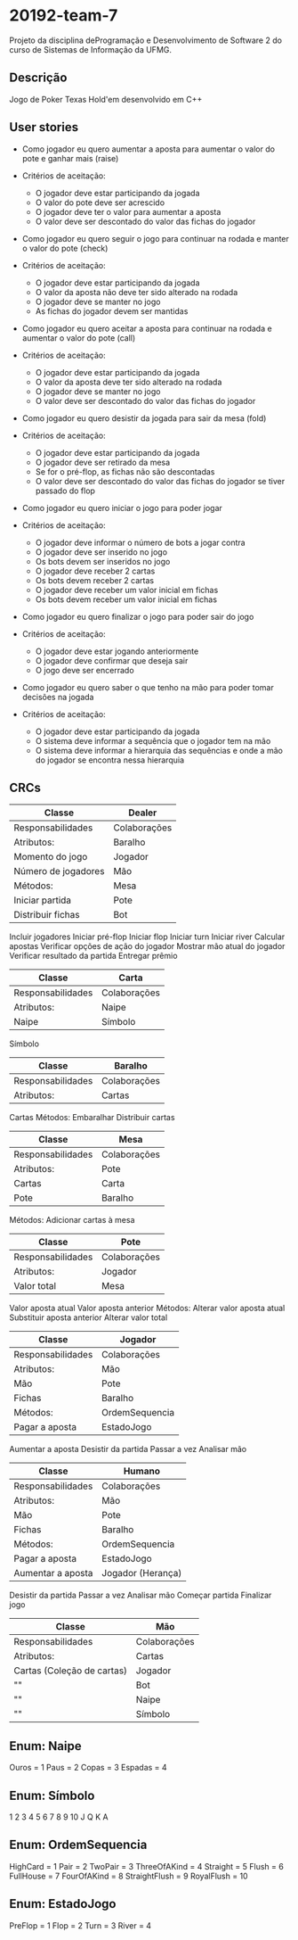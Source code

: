 # 20192-team-7

Projeto da disciplina deProgramação e Desenvolvimento de Software 2 do curso de Sistemas de Informação da UFMG.

## Descrição

Jogo de Poker Texas Hold'em desenvolvido em C++

## User stories

* Como jogador eu quero aumentar a aposta para aumentar o valor do pote e ganhar mais (raise)
* Critérios de aceitação:
  * O jogador deve estar participando da jogada
  * O valor do pote deve ser acrescido
  * O jogador deve ter o valor para aumentar a aposta
  * O valor deve ser descontado do valor das fichas do jogador


* Como jogador eu quero seguir o jogo para continuar na rodada e manter o valor do pote (check)
* Critérios de aceitação:
  * O jogador deve estar participando da jogada
  * O valor da aposta não deve ter sido alterado na rodada
  * O jogador deve se manter no jogo
  * As fichas do jogador devem ser mantidas


* Como jogador eu quero aceitar a aposta para continuar na rodada e aumentar o valor do pote (call)
* Critérios de aceitação:
  * O jogador deve estar participando da jogada
  * O valor da aposta deve ter sido alterado na rodada
  * O jogador deve se manter no jogo
  * O valor deve ser descontado do valor das fichas do jogador


* Como jogador eu quero desistir da jogada para sair da mesa (fold)
* Critérios de aceitação:
  * O jogador deve estar participando da jogada
  * O jogador deve ser retirado da mesa
  * Se for o pré-flop, as fichas não são descontadas
  * O valor deve ser descontado do valor das fichas do jogador se tiver passado do flop


* Como jogador eu quero iniciar o jogo para poder jogar
* Critérios de aceitação:
  * O jogador deve informar o número de bots a jogar contra
  * O jogador deve ser inserido no jogo
  * Os bots devem ser inseridos no jogo
  * O jogador deve receber 2 cartas
  * Os bots devem receber 2 cartas
  * O jogador deve receber um valor inicial em fichas
  * Os bots devem receber um valor inicial em fichas


* Como jogador eu quero finalizar o jogo para poder sair do jogo
* Critérios de aceitação:
  * O jogador deve estar jogando anteriormente
  * O jogador deve confirmar que deseja sair
  * O jogo deve ser encerrado


* Como jogador eu quero saber o que tenho na mão para poder tomar decisões na jogada
* Critérios de aceitação:
  * O jogador deve estar participando da jogada
  * O sistema deve informar a sequência que o jogador tem na mão
  * O sistema deve informar a hierarquia das sequências e onde a mão do jogador se encontra nessa hierarquia




## CRCs


Classe | Dealer
-------|--------
Responsabilidades | Colaborações
Atributos: | Baralho
Momento do jogo | Jogador
Número de jogadores | Mão
Métodos: | Mesa
Iniciar partida | Pote
Distribuir fichas | Bot
Incluir jogadores
Iniciar pré-flop
Iniciar flop
Iniciar turn
Iniciar river
Calcular apostas
Verificar opções de ação do jogador
Mostrar mão atual do jogador
Verificar resultado da partida
Entregar prêmio


Classe | Carta
-------|--------
Responsabilidades | Colaborações
Atributos: | Naipe
Naipe | Símbolo
Símbolo


Classe | Baralho
-------|--------
Responsabilidades | Colaborações
Atributos: | Cartas
Cartas 
Métodos:
Embaralhar
Distribuir cartas


Classe | Mesa
-------|--------
Responsabilidades | Colaborações
Atributos: | Pote
Cartas | Carta
Pote | Baralho
Métodos: 
Adicionar cartas à mesa

Classe | Pote
-------|--------
Responsabilidades | Colaborações
Atributos: | Jogador
Valor total | Mesa
Valor aposta atual
Valor aposta anterior
Métodos:
Alterar valor aposta atual
Substituir aposta anterior
Alterar valor total


Classe | Jogador
-------|--------
Responsabilidades | Colaborações
Atributos: | Mão
Mão | Pote
Fichas | Baralho
Métodos: | OrdemSequencia
Pagar a aposta | EstadoJogo
Aumentar a aposta
Desistir da partida
Passar a vez
Analisar mão

Classe | Humano
-------|--------
Responsabilidades | Colaborações
Atributos: | Mão
Mão | Pote
Fichas | Baralho
Métodos: | OrdemSequencia
Pagar a aposta | EstadoJogo
Aumentar a aposta | Jogador (Herança)
Desistir da partida
Passar a vez
Analisar mão
Começar partida
Finalizar jogo


Classe | Mão
-------|--------
Responsabilidades | Colaborações
Atributos: | Cartas
Cartas (Coleção de cartas) | Jogador
"" | Bot
"" | Naipe
"" | Símbolo


Enum: Naipe
-------
Ouros = 1
Paus = 2
Copas = 3
Espadas = 4


Enum: Símbolo
-------
1
2
3
4
5
6
7
8
9
10
J
Q
K
A


Enum: OrdemSequencia
---------------
HighCard = 1
Pair = 2
TwoPair = 3
ThreeOfAKind = 4
Straight = 5
Flush = 6
FullHouse = 7
FourOfAKind = 8
StraightFlush = 9
RoyalFlush = 10


Enum: EstadoJogo
--------------
PreFlop = 1
Flop = 2
Turn = 3
River = 4
